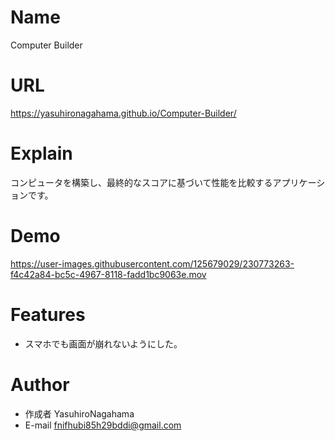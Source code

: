 # Name

Computer Builder

# URL

https://yasuhironagahama.github.io/Computer-Builder/

# Explain

コンピュータを構築し、最終的なスコアに基づいて性能を比較するアプリケーションです。

# Demo

https://user-images.githubusercontent.com/125679029/230773263-f4c42a84-bc5c-4967-8118-fadd1bc9063e.mov


# Features

* スマホでも画面が崩れないようにした。

# Author

* 作成者 YasuhiroNagahama
* E-mail fnifhubi85h29bddi@gmail.com
